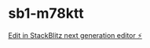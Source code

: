 # sb1-m78ktt

[Edit in StackBlitz next generation editor ⚡️](https://stackblitz.com/~/github.com/bkoushik11/sb1-m78ktt)